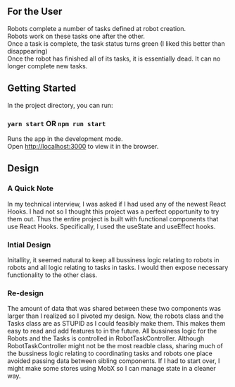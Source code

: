 ## For the User
Robots complete a number of tasks defined at robot creation.<br />
Robots work on these tasks one after the other. <br/>
Once a task is complete, the task status turns green (I liked this better than disappearing) <br />
Once the robot has finished all of its tasks, it is essentially dead. It can no longer complete new tasks. <br />

## Getting Started

In the project directory, you can run:

### `yarn start` OR `npm run start`

Runs the app in the development mode.<br />
Open [http://localhost:3000](http://localhost:3000) to view it in the browser.

## Design

### A Quick Note
In my technical interview, I was asked if I had used any of the newest React Hooks. I had not so I thought this project was a perfect opportunity to try them out. Thus the entire project is built with functional components that use React Hooks. Specifically, I used the useState and useEffect hooks.

### Intial Design
Initallity, it seemed natural to keep all bussiness logic relating to robots in robots and all logic relating to tasks in tasks. I would then expose necessary functionality to the other class.

###  Re-design
The amount of data that was shared between these two components was larger than I realized so I pivoted my design. Now, the robots class and the Tasks class are as STUPID as I could feasibly make them. This makes them easy to read and add features to in the future. All bussiness logic for the Robots and the Tasks is controlled in RobotTaskController. Although RobotTaskController might not be the most readble class, sharing much of the bussiness logic relating to coordinating tasks and robots one place avoided passing data between sibling components. If I had to start over, I might make some stores using MobX so I can manage state in a cleaner way.






